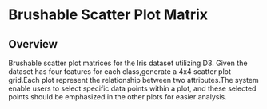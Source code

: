 # Brushable Scatter Plot Matrix

## Overview

Brushable scatter plot matrices for the Iris dataset utilizing D3. Given the dataset has four features for each class,generate a 4x4 scatter plot grid.Each plot represent the relationship between two attributes.The system enable users to select specific data points within a plot, and these selected points should be emphasized in the other plots for easier analysis.
